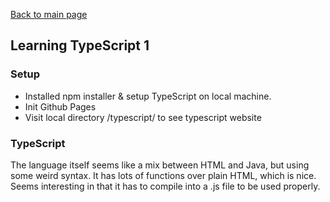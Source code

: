 [Back to main page](https://ereeq.github.io/proglangblog/)

## Learning TypeScript 1
### Setup
* Installed npm installer & setup TypeScript on local machine.
* Init Github Pages
* Visit local directory /typescript/ to see typescript website

### TypeScript
  The language itself seems like a mix between HTML and Java, but using some weird syntax. It has lots of functions over plain HTML, which is nice. Seems interesting in that it has to compile into a .js file to be used properly. 
